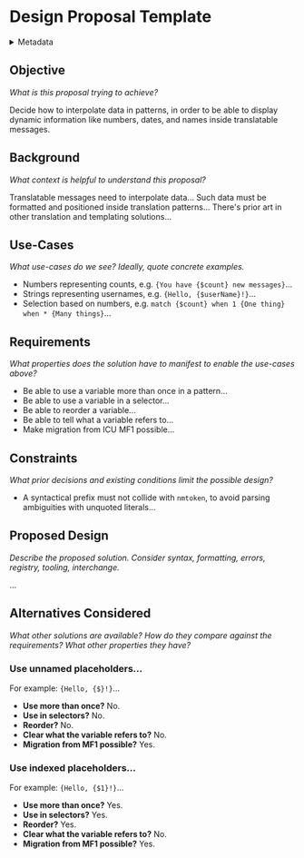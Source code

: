 # Design Proposal Template

<details>
	<summary>Metadata</summary>
	<dl>
		<dt>Contributors</dt>
		<dd>@username</dd>
		<dt>First proposed</dt>
		<dd>1970-01-01</dd>
		<dt>Pull Request</dt>
		<dd>#000</dd>
	</dl>
</details>

## Objective

_What is this proposal trying to achieve?_

Decide how to interpolate data in patterns, in order to be able to display dynamic information like numbers, dates, and names inside translatable messages.

## Background

_What context is helpful to understand this proposal?_

Translatable messages need to interpolate data...
Such data must be formatted and positioned inside translation patterns...
There's prior art in other translation and templating solutions...

## Use-Cases

_What use-cases do we see? Ideally, quote concrete examples._

- Numbers representing counts, e.g. `{You have {$count} new messages}`...
- Strings representing usernames, e.g. `{Hello, {$userName}!}`...
- Selection based on numbers, e.g. `match {$count} when 1 {One thing} when * {Many things}`...

## Requirements

_What properties does the solution have to manifest to enable the use-cases above?_

- Be able to use a variable more than once in a pattern...
- Be able to use a variable in a selector...
- Be able to reorder a variable...
- Be able to tell what a variable refers to...
- Make migration from ICU MF1 possible...

## Constraints

_What prior decisions and existing conditions limit the possible design?_

- A syntactical prefix must not collide with `nmtoken`, to avoid parsing ambiguities with unquoted literals...

## Proposed Design

_Describe the proposed solution. Consider syntax, formatting, errors, registry, tooling, interchange._

...

## Alternatives Considered

_What other solutions are available?_
_How do they compare against the requirements?_
_What other properties they have?_

### Use unnamed placeholders...

For example: `{Hello, {$}!}`...

- **Use more than once?** No.
- **Use in selectors?** No.
- **Reorder?** No.
- **Clear what the variable refers to?** No.
- **Migration from MF1 possible?** Yes.

### Use indexed placeholders...

For example: `{Hello, {$1}!}`...

- **Use more than once?** Yes.
- **Use in selectors?** Yes.
- **Reorder?** Yes.
- **Clear what the variable refers to?** No.
- **Migration from MF1 possible?** Yes.
